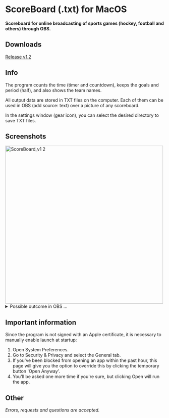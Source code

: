 # ScoreBoard (.txt) for MacOS
**Scoreboard for online broadcasting of sports games (hockey, football and others) through OBS.**

## Downloads
[Release v1.2](https://github.com/kopsap4ik/ScoreBoard/releases/tag/1.3)

## Info
The program counts the time (timer and countdown), keeps the goals and period (half), and also shows the team names.

All output data are stored in TXT files on the computer. Each of them can be used in OBS (add source: text) over a picture of any scoreboard.

In the settings window (gear icon), you can select the desired directory to save TXT files.
## Screenshots
<img width="500" alt="ScoreBoard_v1 2" src="https://user-images.githubusercontent.com/61139898/99843203-39c6ba00-2b82-11eb-82d7-0a864a1e92b5.png">

<details>
<summary>Possible outcome in OBS ...</summary>
  <img src="https://user-images.githubusercontent.com/61139898/91486208-9af92d00-e8b4-11ea-9844-2f80877b539b.jpg" alt="Scoreboard in OBS">
</details>

## Important information
Since the program is not signed with an Apple certificate, it is necessary to manually enable launch at startup:
1. Open System Preferences.
2. Go to Security & Privacy and select the General tab.
3. If you've been blocked from opening an app within the past hour, this page will give you the option to override this by clicking the temporary button 'Open Anyway'.
4. You'll be asked one more time if you're sure, but clicking Open will run the app.

## Other
*Errors, requests and questions are accepted.*
